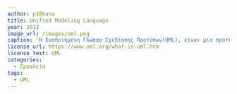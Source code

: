 ```yaml
---
author: p18kana
title: Unified Modeling Language
year: 2012
image_url: /images/uml.png
caption: 'Η Ενοποιημένη Γλώσσα Σχεδίασης Προτύπων(UML), είναι μια πρότυπη γλώσσα σχεδίασης και αποτύπωσης προτύπων στη μηχανική λογισμικού. Χρησιμοποιείται για τη γραφική απεικόνιση, τον προσδιορισμό, την κατασκευή και την τεκμηρίωση των στοιχείων ενός συστήματος λογισμικού.'
license_url: https://www.uml.org/what-is-uml.htm
license_text: UML
categories:
  - Εργαλεία
tags:
  - UML
---
```

